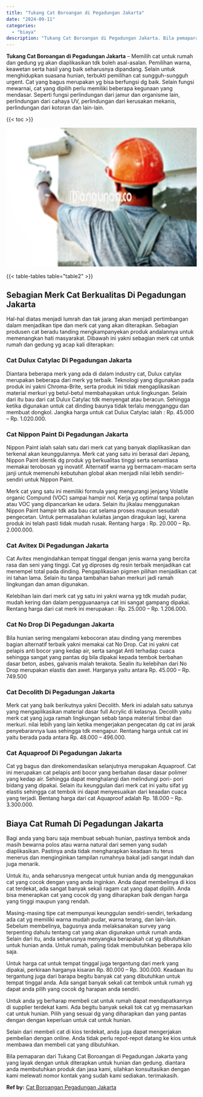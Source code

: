 ```yaml
---
title: "Tukang Cat Boroangan di Pegadungan Jakarta"
date: "2024-09-11"
categories: 
  - "biaya"
description: "Tukang Cat Boroangan di Pegadungan Jakarta. Bila pemaparan dari Tukang Cat Boroangan di Pegadungan Jakarta yang yang layak dengan untuk diterapkan untuk huni..."
---
```


**Tukang Cat Boroangan di Pegadungan Jakarta** – Memilih cat untuk rumah dan gedung yg akan diaplikasikan tdk boleh asal-asalan. Pemilihan warna, keawetan serta hasil yang baik seharusnya dipandang. Selain untuk menghidupkan suasana hunian, terbukti pemilihan cat sungguh-sungguh urgent. Cat yang bagus merupakan yg bisa berfungsi dg baik. Selain fungsi mewarnai, cat yang dipilih perlu memiliki beberapa kegunaan yang mendasar. Seperti fungsi perlindungan dari jamur dan organisme lain, perlindungan dari cahaya UV, perlindungan dari kerusakan mekanis, perlindungan dari kotoran dan lain-lain.

{{< toc >}}

![Tukang Cat Boroangan di Pegadungan Jakarta](/images/jasa-cat-murah23.png)

{{< table-tables table="table2" >}}

## Sebagian Merk Cat Berkualitas Di Pegadungan Jakarta

Hal-hal diatas menjadi lumrah dan tak jarang akan menjadi pertimbangan dalam menjadikan tipe dan merk cat yang akan diterapkan. Sebagian produsen cat beradu tanding mengkampanyekan produk andalannya untuk memenangkan hati masyarakat. Dibawah ini yakni sebagian merk cat untuk rumah dan gedung yg acap kali diterapkan:

### Cat Dulux Catylac Di Pegadungan Jakarta

Diantara beberapa merk yang ada di dalam industry cat, Dulux catylax merupakan beberapa dari merk yg terbaik. Teknologi yang digunakan pada produk ini yakni Chroma-Brite, serta produk ini tidak mengaplikasikan material merkuri yg betul-betul membahayakan untuk lingkungan. Selain dari itu bau dari cat Dulux Catylac tdk menyengat atau beracun. Sehingga ketika digunakan untuk cat dinding baunya tidak terlalu mengganggu dan membuat dongkol. Jangka harga untuk cat Dulux Catylac ialah : Rp. 45.000 – Rp. 1.020.000.

### Cat Nippon Paint Di Pegadungan Jakarta

Nippon Paint ialah salah satu dari merk cat yang banyak diaplikasikan dan terkenal akan keunggulannya. Merk cat yang satu ini berasal dari Jepang, Nippon Paint identik dg produk yg berkualitas tinggi serta senantiasa memakai terobosan yg inovatif. Alternatif warna yg bermacam-macam serta janji untuk memenuhi kebutuhan global akan menjadi nilai lebih sendiri-sendiri untuk Nippon Paint.

Merk cat yang satu ini memiliki formula yang mengurangi jenjang Volatile organic Compund (VOC) sampai hampir nol. Kerja yg optimal tanpa polutan atau VOC yang dipancarkan ke udara. Selain itu jikalau menggunakan Nippon Paint hampir tdk ada bau cat selama proses maupun sesudah pengecetan. Untuk permasalahan kulaitas jangan diragukan lagi, karena produk ini telah pasti tidak mudah rusak. Rentang harga : Rp. 20.000 – Rp. 2.000.000.

### Cat Avitex Di Pegadungan Jakarta

Cat Avitex mengindahkan tempat tinggal dengan jenis warna yang bercita rasa dan seni yang tinggi. Cat yg diproses dg resin terbaik menjadikan cat menempel total pada dinding. Pengaplikasian pigmen pilihan menjadikan cat ini tahan lama. Selain itu tanpa tambahan bahan merkuri jadi ramah lingkungan dan aman digunakan.

Kelebihan lain dari merk cat yg satu ini yakni warna yg tdk mudah pudar, mudah kering dan dalam pengguanaanya cat ini sangat gampang dipakai. Rentang harga dari cat merk ini merupakan : Rp. 25.000 – Rp. 1.206.000.

### Cat No Drop Di Pegadungan Jakarta

Bila hunian sering mengalami kebocoran atau dinding yang merembes bagian alternatif terbaik yakni memakai cat No Drop. Cat ini yakni cat pelapis anti bocor yang kedap air, serta sangat Anti terhadap cuaca sehingga sangat yang pantas dg bila dipakai kepada tembok berbahan dasar beton, asbes, galvanis malah terakota. Sealin itu kelebihan dari No Drop merupakan elastis dan awet. Harganya yaitu antara Rp. 45.000 – Rp. 749.500

### Cat Decolith Di Pegadungan Jakarta

Merk cat yang baik berikutnya yakni Decolith. Merk ini adalah satu satunya yang mengaplikasikan material dasar full Acrylic di kelasnya. Decolih yaitu merk cat yang juga ramah lingkungan sebab tanpa material timbal dan merkuri. nilai lebih yang lain ketika mengerjakan pengecatan dg cat ini jarak penyebarannya luas sehingga tdk mengapur. Rentang harga untuk cat ini yaitu berada pada antara Rp. 48.000 – 496.000.

### Cat Aquaproof Di Pegadungan Jakarta

Cat yg bagus dan direkomendasikan selanjutnya merupakan Aquaproof. Cat ini merupakan cat pelapis anti bocor yang berbahan dasar dasar polimer yang kedap air. Sehingga dapat menghalangi dan melindungi pori- pori bidang yang dipakai. Selain itu keunggulan dari merk cat ini yaitu sifat yg elastis sehingga cat tembok ini dapat menyesuaikan dari keaadan cuaca yang terjadi. Bentang harga dari cat Aquaproof adalah Rp. 18.000 – Rp. 3.300.000.

## Biaya Cat Rumah Di Pegadungan Jakarta

Bagi anda yang baru saja membuat sebuah hunian, pastinya tembok anda masih bewarna polos atau warna natural dari semen yang sudah diaplikasikan. Pastinya anda tidak mengharapkan keadaan itu terus menerus dan menginginkan tampilan rumahnya bakal jadi sangat indah dan juga menarik.

Untuk itu, anda seharusnya mengecat untuk hunian anda dg menggunakan cat yang cocok dengan yang anda inginkan. Anda dapat membelinya di kios cat terdekat, ada sangat banyak sekali ragam cat yang dapat dipilih. Anda bisa menerapkan cat yang cocok dg yang diharapkan baik dengan harga yang tinggi maupun yang rendah.

Masing-masing tipe cat mempunyai keunggulan sendiri-sendiri, terkadang ada cat yg memiliki warna mudah pudar, warna terang, dan lain-lain. Sebelum membelinya, bagusnya anda melaksanakan survey yang terpenting dahulu tentang cat yang akan digunakan untuk rumah anda. Selain dari itu, anda seharusnya menyangka berapakah cat yg dibutuhkan untuk hunian anda. Untuk rumah, paling tidak membutuhkan beberapa kilo saja.

Untuk harga cat untuk tempat tinggal juga tergantung dari merk yang dipakai, perkiraan harganya kisaran Rp. 80.000 – Rp. 300.000. Keadaan itu tergantung juga dari barapa begitu banyak cat yang dibutuhkan untuk tempat tinggal anda. Ada sangat banyak sekali cat tembok untuk rumah yg dapat anda pilih yang cocok dg harapan anda sendiri.

Untuk anda yg berharap membeli cat untuk rumah dapat mendapatkannya di supplier terdekat kami. Ada begitu banyak sekali tok cat yg memasarkan cat untuk hunian. Pilih yang sesuai dg yang diharapkan dan yang pantas dengan dengan keperluan untuk cat untuk hunian.

Selain dari membeli cat di kios terdekat, anda juga dapat mengerjakan pembelian dengan online. Anda tidak perlu repot-repot datang ke kios untuk membawa dan membeli cat yang dibutuhkan.

Bila pemaparan dari Tukang Cat Boroangan di Pegadungan Jakarta yang yang layak dengan untuk diterapkan untuk hunian dan gedung. diantara anda membutuhkan produk dan jasa kami, silahkan konsultasikan dengan kami melewati nomor kontak yang sudah kami sediakan. terimakasih.

**Ref by:** [Cat Boroangan Pegadungan Jakarta](https://id.wikipedia.org/wiki/Cat)
